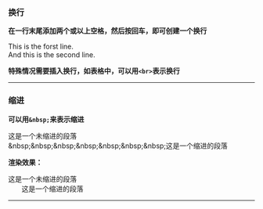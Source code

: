 ### 换行

**在一行末尾添加两个或以上空格，然后按回车，即可创建一个换行**   

This is the forst line.  
And this is the second line.

**特殊情况需要插入换行，如表格中，可以用`<br>`表示换行**

---

### 缩进

**可以用`&nbsp;`来表示缩进**  

这是一个未缩进的段落  
\&nbsp;\&nbsp;\&nbsp;\&nbsp;\&nbsp;\&nbsp;\&nbsp;这是一个缩进的段落

**渲染效果：**  

这是一个未缩进的段落  
&nbsp;&nbsp;&nbsp;&nbsp;&nbsp;&nbsp;&nbsp;这是一个缩进的段落  

---
